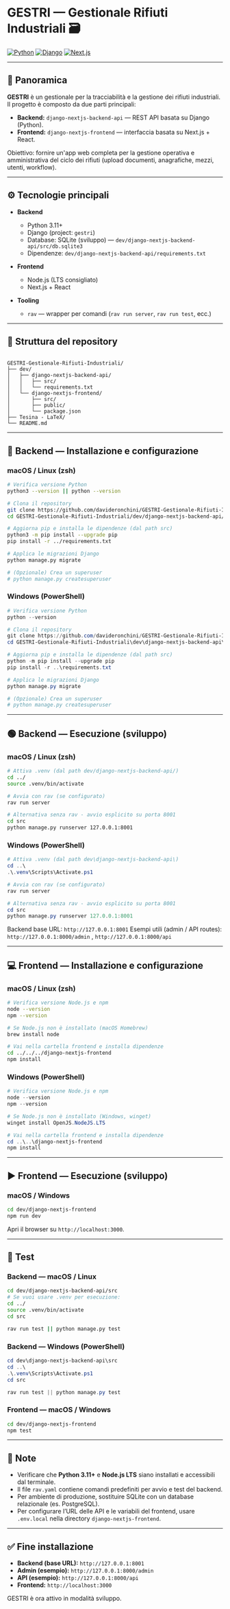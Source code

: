 # GESTRI — Gestionale Rifiuti Industriali 🗃️

[![Python](https://img.shields.io/badge/python-3.11%2B-blue)](https://www.python.org/)
[![Django](https://img.shields.io/badge/framework-Django-green)](https://www.djangoproject.com/)
[![Next.js](https://img.shields.io/badge/framework-Next.js-black)](https://nextjs.org/)

---

## 🎯 Panoramica

**GESTRI** è un gestionale per la tracciabilità e la gestione dei rifiuti industriali.  
Il progetto è composto da due parti principali:

- **Backend:** `django-nextjs-backend-api` — REST API basata su Django (Python).  
- **Frontend:** `django-nextjs-frontend` — interfaccia basata su Next.js + React.

Obiettivo: fornire un'app web completa per la gestione operativa e amministrativa del ciclo dei rifiuti (upload documenti, anagrafiche, mezzi, utenti, workflow).

---

## ⚙️ Tecnologie principali

- **Backend**
  - Python 3.11+
  - Django (project: `gestri`)
  - Database: SQLite (sviluppo) — `dev/django-nextjs-backend-api/src/db.sqlite3`
  - Dipendenze: `dev/django-nextjs-backend-api/requirements.txt`

- **Frontend**
  - Node.js (LTS consigliato)
  - Next.js + React

- **Tooling**
  - `rav` — wrapper per comandi (`rav run server`, `rav run test`, ecc.)

---

## 📁 Struttura del repository

```

GESTRI-Gestionale-Rifiuti-Industriali/
├── dev/
│   ├── django-nextjs-backend-api/
│   │   ├── src/
│   │   └── requirements.txt
│   └── django-nextjs-frontend/
│       ├── src/
│       ├── public/
│       └── package.json
├── Tesina - LaTeX/
└── README.md

````

---

## 🧩 Backend — Installazione e configurazione

### macOS / Linux (zsh)

```bash
# Verifica versione Python
python3 --version || python --version

# Clona il repository
git clone https://github.com/davideronchini/GESTRI-Gestionale-Rifiuti-Industriali.git
cd GESTRI-Gestionale-Rifiuti-Industriali/dev/django-nextjs-backend-api/src

# Aggiorna pip e installa le dipendenze (dal path src)
python3 -m pip install --upgrade pip
pip install -r ../requirements.txt

# Applica le migrazioni Django
python manage.py migrate

# (Opzionale) Crea un superuser
# python manage.py createsuperuser
````

### Windows (PowerShell)

```powershell
# Verifica versione Python
python --version

# Clona il repository
git clone https://github.com/davideronchini/GESTRI-Gestionale-Rifiuti-Industriali.git
cd GESTRI-Gestionale-Rifiuti-Industriali\dev\django-nextjs-backend-api\src

# Aggiorna pip e installa le dipendenze (dal path src)
python -m pip install --upgrade pip
pip install -r ..\requirements.txt

# Applica le migrazioni Django
python manage.py migrate

# (Opzionale) Crea un superuser
# python manage.py createsuperuser
```

---

## 🟢 Backend — Esecuzione (sviluppo)

### macOS / Linux (zsh)

```bash
# Attiva .venv (dal path dev/django-nextjs-backend-api/)
cd ../
source .venv/bin/activate

# Avvia con rav (se configurato)
rav run server

# Alternativa senza rav - avvio esplicito su porta 8001
cd src
python manage.py runserver 127.0.0.1:8001
```

### Windows (PowerShell)

```powershell
# Attiva .venv (dal path dev\django-nextjs-backend-api\)
cd ..\
.\.venv\Scripts\Activate.ps1

# Avvia con rav (se configurato)
rav run server

# Alternativa senza rav - avvio esplicito su porta 8001
cd src
python manage.py runserver 127.0.0.1:8001
```

Backend base URL: `http://127.0.0.1:8001`
Esempi utili (admin / API routes): `http://127.0.0.1:8000/admin` , `http://127.0.0.1:8000/api`

---

## 💻 Frontend — Installazione e configurazione

### macOS / Linux (zsh)

```bash
# Verifica versione Node.js e npm
node --version
npm --version

# Se Node.js non è installato (macOS Homebrew)
brew install node

# Vai nella cartella frontend e installa dipendenze
cd ../../../django-nextjs-frontend
npm install
```

### Windows (PowerShell)

```powershell
# Verifica versione Node.js e npm
node --version
npm --version

# Se Node.js non è installato (Windows, winget)
winget install OpenJS.NodeJS.LTS

# Vai nella cartella frontend e installa dipendenze
cd ..\..\django-nextjs-frontend
npm install
```

---

## ▶️ Frontend — Esecuzione (sviluppo)

### macOS / Windows

```bash
cd dev/django-nextjs-frontend
npm run dev
```

Apri il browser su `http://localhost:3000`.

---

## 🧪 Test

### Backend — macOS / Linux

```bash
cd dev/django-nextjs-backend-api/src
# Se vuoi usare .venv per esecuzione:
cd ../
source .venv/bin/activate
cd src

rav run test || python manage.py test
```

### Backend — Windows (PowerShell)

```powershell
cd dev\django-nextjs-backend-api\src
cd ..\
.\.venv\Scripts\Activate.ps1
cd src

rav run test || python manage.py test
```

### Frontend — macOS / Windows

```bash
cd dev/django-nextjs-frontend
npm test
```

---

## 🧱 Note

* Verificare che **Python 3.11+** e **Node.js LTS** siano installati e accessibili dal terminale.
* Il file `rav.yaml` contiene comandi predefiniti per avvio e test del backend.
* Per ambiente di produzione, sostituire SQLite con un database relazionale (es. PostgreSQL).
* Per configurare l’URL delle API e le variabili del frontend, usare `.env.local` nella directory `django-nextjs-frontend`.

---

## ✅ Fine installazione

* **Backend (base URL):** `http://127.0.0.1:8001`
* **Admin (esempio):** `http://127.0.0.1:8000/admin`
* **API (esempio):** `http://127.0.0.1:8000/api`
* **Frontend:** `http://localhost:3000`

GESTRI è ora attivo in modalità sviluppo.
